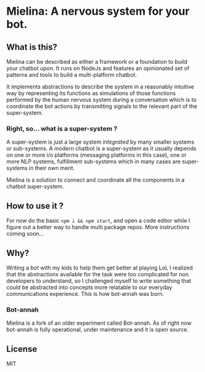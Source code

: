 Mielina: A nervous system for your bot.
=======================================

## What is this?
Mielina can be described as either a framework or a foundation to build your
chatbot upon. It runs on NodeJs and features an opinionated set of patterns and
tools to build a multi-platform chatbot.

It implements abstractions to describe the system in a reasonably intuitive
way by representing its functions as simulations of those functions performed by
the human nervous system during a conversation which is to coordinate the bot
actions by transmitting signals to the relevant part of the super-system.

### Right, so... what is a super-system ?
A super-system is just a large system _integrated_ by many smaller systems or
sub-systems. A modern chatbot is a super-system as it usually depends on one or
more i/o platforms (messaging platforms in this case), one or more NLP systems,
fulfillment sub-systems which in many cases are super-systems in their own merit.

Mielina is a solution to connect and coordinate all the components in a chatbot
super-system.

## How to use it ?
For now do the basic `npm i && npm start`, and open a code editor while I figure
out a better way to handle multi package repos. More instructions coming soon...

## Why?
Writing a bot with my kids to help them get better at playing LoL I realized
that the abstractions available for the task were too complicated for non
developers to understand, so I challenged myself to write something that could
be abstracted into concepts more relatable to our everyday communications
experience. This is how bot-annah was born.

### Bot-annah
Mielina is a fork of an older experiment called Bot-annah. As of right
now bot-annah is fully operational, under maintenance and it is open source.

## License
MIT
